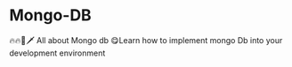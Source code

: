 # Mongo-DB
🔥🔥🎇🗡
All about Mongo db
😋Learn how to implement mongo Db into your development environment

